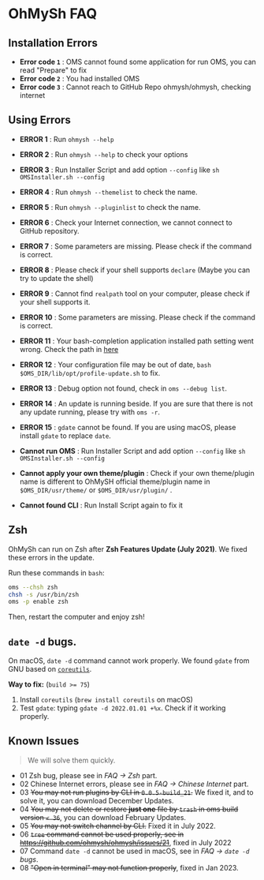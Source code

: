 # OhMySh FAQ

## Installation Errors

- **Error code `1`** : OMS cannot found some application for run OMS, you can read "Prepare" to fix
- **Error code `2`** : You had installed OMS
- **Error code `3`** : Cannot reach to GitHub Repo ohmysh/ohmysh, checking internet

## Using Errors

- **ERROR 1** : Run `ohmysh --help`
- **ERROR 2** : Run `ohmysh --help` to check your options
- **ERROR 3** : Run Installer Script and add option `--config` like `sh OMSInstaller.sh --config`
- **ERROR 4** : Run `ohmysh --themelist` to check the name.
- **ERROR 5** : Run `ohmysh --pluginlist` to check the name.
- **ERROR 6** : Check your Internet connection, we cannot connect to GitHub repository.
- **ERROR 7** : Some parameters are missing. Please check if the command is correct.
- **ERROR 8** : Please check if your shell supports `declare` (Maybe you can try to update the shell)
- **ERROR 9** : Cannot find `realpath` tool on your computer, please check if your shell supports it.
- **ERROR 10** : Some parameters are missing. Please check if the command is correct.
- **ERROR 11** : Your bash-completion application installed path setting went wrong. Check the path in [here](/using/comp)
- **ERROR 12** : Your configuration file may be out of date, `bash $OMS_DIR/lib/opt/profile-update.sh` to fix.
- **ERROR 13** : Debug option not found, check in `oms --debug list`.
- **ERROR 14** : An update is running beside. If you are sure that there is not any update running, please try with `oms -r`.
- **ERROR 15** : `gdate` cannot be found. If you are using macOS, please install `gdate` to replace `date`.



- **Cannot run OMS** : Run Installer Script and add option `--config` like `sh OMSInstaller.sh --config`
- **Cannot apply your own theme/plugin** : Check if your own theme/plugin name is different to OhMySH official theme/plugin name in `$OMS_DIR/usr/theme/` or `$OMS_DIR/usr/plugin/` .
- **Cannot found CLI** : Run Install Script again to fix it

## Zsh

OhMySh can run on Zsh after **Zsh Features Update (July 2021)**. We fixed these errors in the update.

Run these commands in `bash`:

```bash
oms --chsh zsh
chsh -s /usr/bin/zsh
oms -p enable zsh
```

Then, restart the computer and enjoy zsh!

## `date -d` bugs.

On macOS, `date -d` command cannot work properly. We found `gdate` from GNU based on [`coreutils`](https://www.gnu.org/software/coreutils/).

**Way to fix:** (`build >= 75`)

1. Install `coreutils` (`brew install coreutils` on macOS)
2. Test `gdate`: typing `gdate -d 2022.01.01 +%x`. Check if it working properly.

## Known Issues

> We will solve them quickly.

- 01 Zsh bug, please see in _FAQ -> Zsh_ part.
- 02 Chinese Internet errors, please see in _FAQ -> Chinese Internet_ part.
- 03 ~~You may not run plugins by CLI in `0.0.5-build_21`.~~ We fixed it, and to solve it, you can download December Updates.
- 04 ~~You may not delete or restore **just one** file by `trash` in oms build version `< 36`~~, you can download February Updates.
- 05 ~~You may not switch channel by CLI.~~ Fixed it in July 2022.
- 06 ~~`tree` command cannot be used properly, see in https://github.com/ohmysh/ohmysh/issues/21~~, fixed in July 2022
- 07 Command `date -d` cannot be used in macOS, see in _FAQ -> `date -d` bugs_.
- 08 ~~"Open in terminal" may not function properly~~, fixed in Jan 2023.
